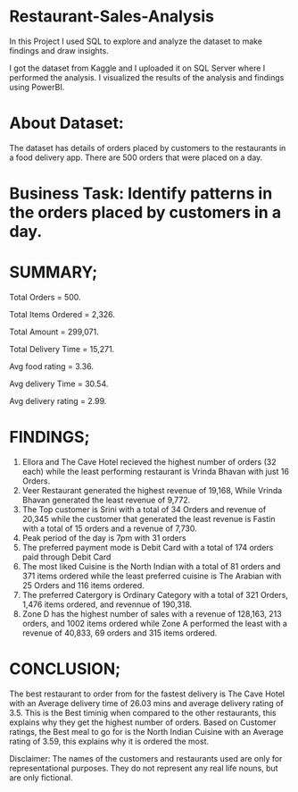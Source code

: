 # Restaurant-Sales-Analysis

In this Project I used SQL to explore and analyze the dataset to make findings and draw insights. 

I got the dataset from Kaggle and I uploaded it on SQL Server where I performed the analysis. I visualized the results of the analysis and findings using PowerBI.

# About Dataset:
The dataset has details of orders placed by customers to the restaurants in a food delivery app. There are 500 orders that were placed on a day.


# Business Task: Identify patterns in the orders placed by customers in a day.

# SUMMARY; 

Total Orders = 500.

Total Items Ordered = 2,326.

Total Amount = 299,071.

Total Delivery Time = 15,271.

Avg food rating = 3.36.

Avg delivery Time = 30.54.

Avg delivery rating = 2.99.

# FINDINGS;

1) Ellora and The Cave Hotel recieved the highest number of orders (32 each) while the least performing restaurant is Vrinda Bhavan with just 16 Orders.
2) Veer Restaurant generated the highest revenue of 19,168, While Vrinda Bhavan generated the least revenue of 9,772.
3) The Top customer is Srini with a total of 34 Orders and revenue of 20,345 while the customer that generated the least revenue is Fastin with a total of 15 orders      and a revenue of 7,730.
4) Peak period of the day is 7pm with 31 orders 
5) The preferred payment mode is Debit Card with a total of 174 orders paid through Debit Card
6) The most liked Cuisine is the North Indian with a total of 81 orders and 371 items ordered while the least preferred cuisine is The Arabian with 25 Orders and 
   116 items ordered.
7) The preferred Catergory is Ordinary Category with a total of 321 Orders, 1,476 items ordered, and revennue of 190,318.
8) Zone D has the highest number of sales with a revenue of 128,163, 213 orders, and 1002 items ordered while Zone A performed the least with a revenue of 40,833,
   69 orders and 315 items ordered.
   
 # CONCLUSION;
   The best restaurant to order from for the fastest delivery is The Cave Hotel with an Average delivery time of 26.03 mins and average delivery rating of 3.5. This is    the Best timinig when compared to the other restaurants, this explains why they get the highest number of orders. 
   Based on Customer ratings, the Best meal to go for is the North Indian Cuisine with an Average rating of 3.59, this explains why it is ordered the most.



Disclaimer: The names of the customers and restaurants used are only for representational purposes. They do not represent any real life nouns, but are only fictional.
